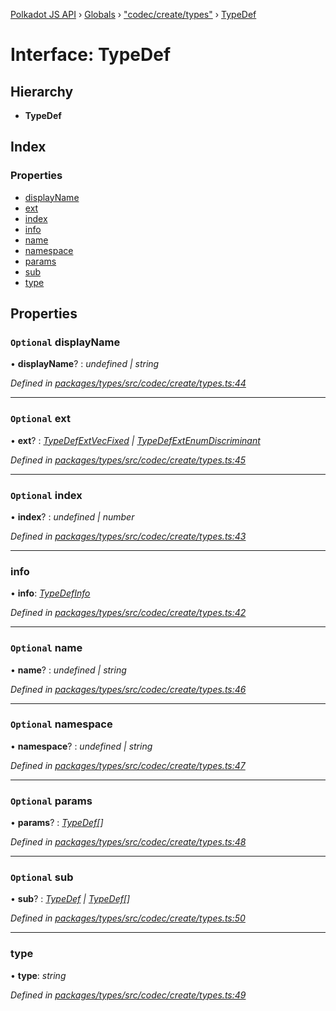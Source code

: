 [Polkadot JS API](../README.md) › [Globals](../globals.md) › ["codec/create/types"](../modules/_codec_create_types_.md) › [TypeDef](_codec_create_types_.typedef.md)

# Interface: TypeDef

## Hierarchy

* **TypeDef**

## Index

### Properties

* [displayName](_codec_create_types_.typedef.md#optional-displayname)
* [ext](_codec_create_types_.typedef.md#optional-ext)
* [index](_codec_create_types_.typedef.md#optional-index)
* [info](_codec_create_types_.typedef.md#info)
* [name](_codec_create_types_.typedef.md#optional-name)
* [namespace](_codec_create_types_.typedef.md#optional-namespace)
* [params](_codec_create_types_.typedef.md#optional-params)
* [sub](_codec_create_types_.typedef.md#optional-sub)
* [type](_codec_create_types_.typedef.md#type)

## Properties

### `Optional` displayName

• **displayName**? : *undefined | string*

*Defined in [packages/types/src/codec/create/types.ts:44](https://github.com/polkadot-js/api/blob/dd97e9daee/packages/types/src/codec/create/types.ts#L44)*

___

### `Optional` ext

• **ext**? : *[TypeDefExtVecFixed](_codec_create_types_.typedefextvecfixed.md) | [TypeDefExtEnumDiscriminant](_codec_create_types_.typedefextenumdiscriminant.md)*

*Defined in [packages/types/src/codec/create/types.ts:45](https://github.com/polkadot-js/api/blob/dd97e9daee/packages/types/src/codec/create/types.ts#L45)*

___

### `Optional` index

• **index**? : *undefined | number*

*Defined in [packages/types/src/codec/create/types.ts:43](https://github.com/polkadot-js/api/blob/dd97e9daee/packages/types/src/codec/create/types.ts#L43)*

___

###  info

• **info**: *[TypeDefInfo](../enums/_codec_create_types_.typedefinfo.md)*

*Defined in [packages/types/src/codec/create/types.ts:42](https://github.com/polkadot-js/api/blob/dd97e9daee/packages/types/src/codec/create/types.ts#L42)*

___

### `Optional` name

• **name**? : *undefined | string*

*Defined in [packages/types/src/codec/create/types.ts:46](https://github.com/polkadot-js/api/blob/dd97e9daee/packages/types/src/codec/create/types.ts#L46)*

___

### `Optional` namespace

• **namespace**? : *undefined | string*

*Defined in [packages/types/src/codec/create/types.ts:47](https://github.com/polkadot-js/api/blob/dd97e9daee/packages/types/src/codec/create/types.ts#L47)*

___

### `Optional` params

• **params**? : *[TypeDef](_codec_create_types_.typedef.md)[]*

*Defined in [packages/types/src/codec/create/types.ts:48](https://github.com/polkadot-js/api/blob/dd97e9daee/packages/types/src/codec/create/types.ts#L48)*

___

### `Optional` sub

• **sub**? : *[TypeDef](_codec_create_types_.typedef.md) | [TypeDef](_codec_create_types_.typedef.md)[]*

*Defined in [packages/types/src/codec/create/types.ts:50](https://github.com/polkadot-js/api/blob/dd97e9daee/packages/types/src/codec/create/types.ts#L50)*

___

###  type

• **type**: *string*

*Defined in [packages/types/src/codec/create/types.ts:49](https://github.com/polkadot-js/api/blob/dd97e9daee/packages/types/src/codec/create/types.ts#L49)*
